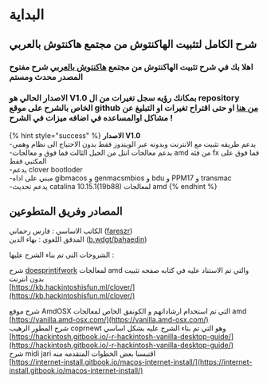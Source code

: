 # البداية

## شرح الكامل لتثبيت الهاكنتوش من مجتمع هاكنتوش بالعربي

### اهلا بك في شرح تثبيت الهاكنتوش من مجتمع [هاكنتوش بالعربي](https://هاكنتوش.com) شرح مفتوح المصدر محدث ومستم

### **الاصدار الحالي ه**و V1.0 بمكانك رؤيه سجل تغيرات من ال repository الخاص بالشرح على موقع github [من هنا](https://github.com/ARhackintosh/ARtutorial/releases)  او حتى اقتراح تغيرات او التبليغ عن مشاكل اوالمساعده في اضافه ميزات في الشرح !

{% hint style="success" %}
**الاصدار V1.0**  
-يدعم طريقه تثبيت مع الانترنت وبدونه عبر الويندوز فقط بدون الاحتياج الى نظام وهمي  
-يدعم معالجات انتل من الجيل الثالث فما فوق و معالجات amd من فئه fx فما فوق على المكتبي فقط  
-يدعم clover bootloder  
-مبني على اداه gibmacos و genmacsmbios و bdu و PPM17 و transmac  
-يدعم تحديث catalina 10.15.1\(19b88\) لمعالجات amd
{% endhint %}

## المصادر وفريق المتطوعين

الكاتب الاساسي : فارس رحماني \([fareszr](https://هاكنتوش.com/members/fareszr.2/)\)  
المدقق اللغوي : بهاء الدين \([b.wdgt/bahaedin](https://هاكنتوش.com/members/bahaedin.3/)\)

الشروحات التي تم بناء الشرح عليها :

شرح [doesprintifwork](https://github.com/doesprintfwork) لمعالجات amd والتي تم الاستناد عليه في كتابه صفحه تثبيت بدون انترنت  
[https://kb.hackintoshisfun.ml/clover/](https://kb.hackintoshisfun.ml/clover/)

شرح موقع AmdOSX التي تم استخدام ارشاداتهم و الكونفق الخاص لمعالجات amd  
[https://vanilla.amd-osx.com/](https://vanilla.amd-osx.com/)  
شرح المطور الرهيب coprnewt وهو التي تم بناء الشرح عليه بشكل اساسي  
[https://hackintosh.gitbook.io/-r-hackintosh-vanilla-desktop-guide/](https://hackintosh.gitbook.io/-r-hackintosh-vanilla-desktop-guide/)  
شرح midi jari اقتبسنا بعض الخطوات المتقدمه منه  
[https://internet-install.gitbook.io/macos-internet-install/](https://internet-install.gitbook.io/macos-internet-install/)

